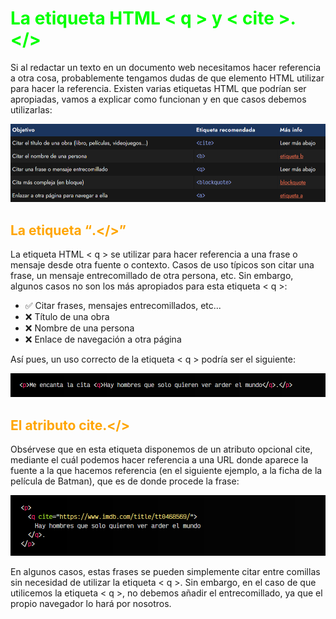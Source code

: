 # <span style="color:lime">La etiqueta HTML < q > y < cite >.</>

Si al redactar un texto en un documento web necesitamos hacer referencia a otra cosa, probablemente tengamos dudas de que elemento HTML utilizar para hacer la referencia. Existen varias etiquetas HTML que podrían ser apropiadas, vamos a explicar como funcionan y en que casos debemos utilizarlas:

![alt text](./imagenes-la-etiqueta-html-q-cite/image.png)

## <span style="color:orange">La etiqueta <q>.</>
La etiqueta HTML < q > se utilizar para hacer referencia a una frase o mensaje desde otra fuente o contexto. Casos de uso típicos son citar una frase, un mensaje entrecomillado de otra persona, etc. Sin embargo, algunos casos no son los más apropiados para esta etiqueta < q >:

   - ✅ Citar frases, mensajes entrecomillados, etc...
   - ❌ Título de una obra
   - ❌ Nombre de una persona
   - ❌ Enlace de navegación a otra página

Así pues, un uso correcto de la etiqueta < q > podría ser el siguiente:

![alt text](./imagenes-la-etiqueta-html-q-cite/image-1.png)

## <span style="color:orange">El atributo cite.</>
Obsérvese que en esta etiqueta disponemos de un atributo opcional cite, mediante el cuál podemos hacer referencia a una URL donde aparece la fuente a la que hacemos referencia (en el siguiente ejemplo, a la ficha de la película de Batman), que es de donde procede la frase:

![alt text](./imagenes-la-etiqueta-html-q-cite/image-2.png)

En algunos casos, estas frases se pueden simplemente citar entre comillas sin necesidad de utilizar la etiqueta < q >. Sin embargo, en el caso de que utilicemos la etiqueta < q >, no debemos añadir el entrecomillado, ya que el propio navegador lo hará por nosotros.